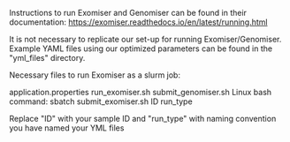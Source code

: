 Instructions to run Exomiser and Genomiser can be found in their documentation: https://exomiser.readthedocs.io/en/latest/running.html

It is not necessary to replicate our set-up for running Exomiser/Genomiser. Example YAML files using our optimized parameters can be found in the "yml_files" directory.

Necessary files to run Exomiser as a slurm job:

application.properties
run_exomiser.sh
submit_genomiser.sh
Linux bash command: sbatch submit_exomiser.sh ID run_type

Replace "ID" with your sample ID and "run_type" with naming convention you have named your YML files
